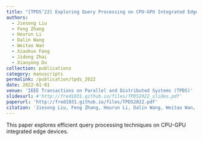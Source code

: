```yaml
---
title: "[TPDS’22] Exploring Query Processing on CPU-GPU Integrated Edge Device"
authors: 
  - Jiesong Liu
  - Feng Zhang
  - Hourun Li
  - Dalin Wang
  - Weitao Wan
  - Xiaokun Fang
  - Jidong Zhai
  - Xiaoyong Du
collection: publications
category: manuscripts
permalink: /publication/tpds_2022
date: 2022-01-01
venue: 'IEEE Transactions on Parallel and Distributed Systems (TPDS)'
slidesurl: #'http://fred1031.github.io/files/TPDS2022_slides.pdf'
paperurl: 'http://fred1031.github.io/files/TPDS2022.pdf'
citation: 'Jiesong Liu, Feng Zhang, Hourun Li, Dalin Wang, Weitao Wan, Xiaokun Fang, Jidong Zhai, Xiaoyong Du. (2022). "Exploring Query Processing on CPU-GPU Integrated Edge Device." <i>TPDS 2022</i>.'
---
```


This paper explores efficient query processing techniques on CPU-GPU integrated edge devices.
